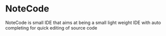 # NoteCode
NoteCode is small IDE that aims at being a small light weight IDE with auto completing for quick editing of source code